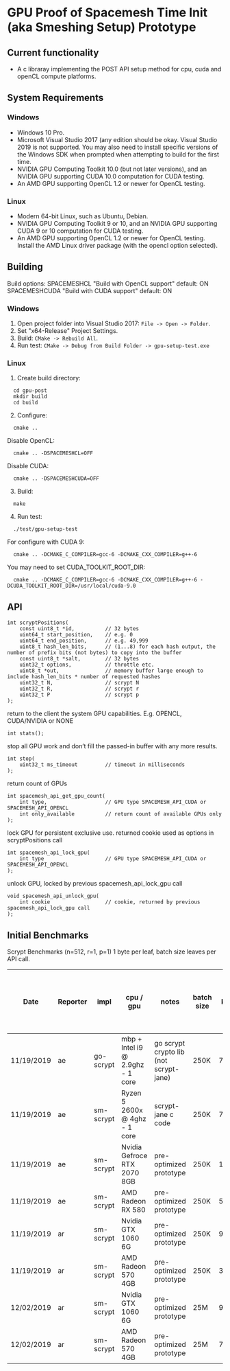 # GPU Proof of Spacemesh Time Init (aka Smeshing Setup) Prototype

## Current functionality
- A c libraray implementing the POST API setup method for cpu, cuda and openCL compute platforms.

## System Requirements

### Windows
- Windows 10 Pro.
- Microsoft Visual Studio 2017 (any edition should be okay. Visual Studio 2019 is not supported. You may also need to install specific versions of the Windows SDK when prompted when attempting to build for the first time.
- NVIDIA GPU Computing Toolkit 10.0 (but not later versions), and an NVIDIA GPU supporting CUDA 10.0 computation for CUDA testing.
- An AMD GPU supporting OpenCL 1.2 or newer for OpenCL testing.

### Linux
- Modern 64-bit Linux, such as Ubuntu, Debian.
- NVIDIA GPU Computing Toolkit 9 or 10, and an NVIDIA GPU supporting CUDA 9 or 10 computation for CUDA testing.
- An AMD GPU supporting OpenCL 1.2 or newer for OpenCL testing. Install the AMD Linux driver package (with the opencl option selected).

## Building

Build options:
SPACEMESHCL   "Build with OpenCL support" default: ON
SPACEMESHCUDA "Build with CUDA support"   default: ON

### Windows
1. Open project folder into Visual Studio 2017: `File -> Open -> Folder`.
2. Set "x64-Release" Project Settings.
3. Build: `CMake -> Rebuild All`.
4. Run test: `CMake -> Debug from Build Folder -> gpu-setup-test.exe`

### Linux
1. Create build directory:
```
  cd gpu-post
  mkdir build
  cd build
```
2. Configure:
```
  cmake ..
```
Disable OpenCL:
```
  cmake .. -DSPACEMESHCL=OFF
```
Disable CUDA:
```
  cmake .. -DSPACEMESHCUDA=OFF
```
3. Build:
```
  make
```
4. Run test:
```  
  ./test/gpu-setup-test
```

For configure with CUDA 9:
```
  cmake .. -DCMAKE_C_COMPILER=gcc-6 -DCMAKE_CXX_COMPILER=g++-6
```
You may need to set CUDA_TOOLKIT_ROOT_DIR:
```
  cmake .. -DCMAKE_C_COMPILER=gcc-6 -DCMAKE_CXX_COMPILER=g++-6 -DCUDA_TOOLKIT_ROOT_DIR=/usr/local/cuda-9.0
```

## API

```
int scryptPositions(
    const uint8_t *id,			// 32 bytes
    uint64_t start_position,	// e.g. 0 
    uint64_t end_position,		// e.g. 49,999
    uint8_t hash_len_bits,		// (1...8) for each hash output, the number of prefix bits (not bytes) to copy into the buffer
    const uint8_t *salt,		// 32 bytes
    uint32_t options,			// throttle etc.
    uint8_t *out,				// memory buffer large enough to include hash_len_bits * number of requested hashes
    uint32_t N,					// scrypt N
    uint32_t R,					// scrypt r
    uint32_t P					// scrypt p
);
```

return to the client the system GPU capabilities. E.g. OPENCL, CUDA/NVIDIA or NONE
```
int stats();
```

stop all GPU work and don’t fill the passed-in buffer with any more results.
```
int stop(
	uint32_t ms_timeout			// timeout in milliseconds
);
```

return count of GPUs
```
int spacemesh_api_get_gpu_count(
	int type,					// GPU type SPACEMESH_API_CUDA or SPACEMESH_API_OPENCL
	int only_available			// return count of available GPUs only
);
```

lock GPU for persistent exclusive use. returned cookie used as options in scryptPositions call
```
int spacemesh_api_lock_gpu(
	int type					// GPU type SPACEMESH_API_CUDA or SPACEMESH_API_OPENCL
);
```

unlock GPU, locked by previous spacemesh_api_lock_gpu call
```
void spacemesh_api_unlock_gpu(
	int cookie					// cookie, returned by previous spacemesh_api_lock_gpu call
);
```

## Initial Benchmarks

Scrypt Benchmarks (n=512, r=1, p=1) 1 byte per leaf, batch size leaves per API call.

|Date      |Reporter|impl     |cpu / gpu                       |notes                                 |batch size|kh/s |mh/s|x factor over 1 4ghz cpu native thread|x factor over 12 4ghz cpu native threads|
|----------|--------|---------|--------------------------------|--------------------------------------|----------|-----|----|--------------------------------------|----------------------------------------|
|11/19/2019|ae      |go-scrypt|mbp + Intel i9 @ 2.9ghz - 1 core|go scrypt crypto lib (not scrypt-jane)|250K      |7    |0.01|1                                     |1                                       |
|11/19/2019|ae      |sm-scrypt|Ryzen 5 2600x @ 4ghz - 1 core   |scrypt-jane c code                    |250K      |7    |0.01|1                                     |1                                       |
|11/19/2019|ae      |sm-scrypt|Nvidia Gefroce RTX 2070 8GB     |pre-optimized prototype               |250K      |1,920|1.92|290                                   |24.17                                   |
|11/19/2019|ae      |sm-scrypt|AMD Radeon RX 580               |pre-optimized prototype               |250K      |500  |0.50|76                                    |6.29                                    |
|11/19/2019|ar      |sm-scrypt|Nvidia GTX 1060 6G              |pre-optimized prototype               |250K      |979  |0.98|148                                   |12.32                                   |
|11/19/2019|ar      |sm-scrypt|AMD Radeon 570 4GB              |pre-optimized prototype               |250K      |355  |0.36|54                                    |4.47                                    |
|12/02/2019|ar      |sm-scrypt|Nvidia GTX 1060 6G              |pre-optimized prototype               |25M       |986  |0.99|                                      |                                        |
|12/02/2019|ar      |sm-scrypt|AMD Radeon 570 4GB              |pre-optimized prototype               |25M       |717  |0.72|                                      |                                        |

